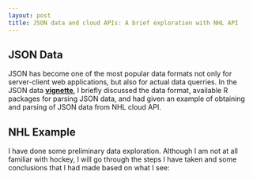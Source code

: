 ```yaml
---
layout: post
title: JSON data and cloud APIs: A brief exploration with NHL API
---
```

## JSON Data  
JSON has become one of the most popular data formats not only for server-client web applications, but also for actual data querries. In the JSON data [**vignette**](https://github.com/yz201906/SST558_project1), I briefly discussed the data format, available R packages for parsing JSON data, and had given an example of obtaining and parsing of JSON data from NHL cloud API.
## NHL Example
I have done some preliminary data exploration. Although I am not at all familiar with hockey, I will go through the steps I have taken and some conclusions that I had made based on what I see:
